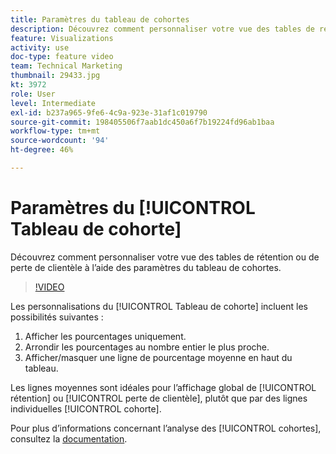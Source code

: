 ```yaml
---
title: Paramètres du tableau de cohortes
description: Découvrez comment personnaliser votre vue des tables de rétention ou de perte de clientèle à l’aide des paramètres du tableau de cohortes.
feature: Visualizations
activity: use
doc-type: feature video
team: Technical Marketing
thumbnail: 29433.jpg
kt: 3972
role: User
level: Intermediate
exl-id: b237a965-9fe6-4c9a-923e-31af1c019790
source-git-commit: 198405506f7aab1dc450a6f7b19224fd96ab1baa
workflow-type: tm+mt
source-wordcount: '94'
ht-degree: 46%

---
```


# Paramètres du [!UICONTROL Tableau de cohorte]

Découvrez comment personnaliser votre vue des tables de rétention ou de perte de clientèle à l’aide des paramètres du tableau de cohortes.

>[!VIDEO](https://video.tv.adobe.com/v/29433/?quality=12&learn=on)

Les personnalisations du [!UICONTROL Tableau de cohorte] incluent les possibilités suivantes :

1. Afficher les pourcentages uniquement.
1. Arrondir les pourcentages au nombre entier le plus proche.
1. Afficher/masquer une ligne de pourcentage moyenne en haut du tableau.

Les lignes moyennes sont idéales pour l’affichage global de [!UICONTROL rétention] ou [!UICONTROL perte de clientèle], plutôt que par des lignes individuelles [!UICONTROL cohorte].

Pour plus d’informations concernant l’analyse des [!UICONTROL cohortes], consultez la [documentation](https://experienceleague.adobe.com/docs/analytics/analyze/analysis-workspace/visualizations/cohort-table/t-cohort.html?lang=fr).

